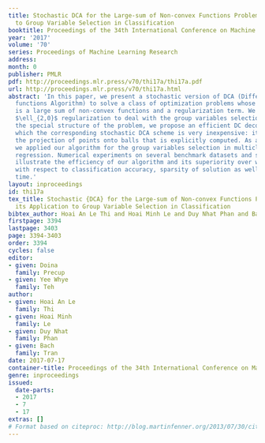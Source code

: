 ```yaml
---
title: Stochastic DCA for the Large-sum of Non-convex Functions Problem and its Application
  to Group Variable Selection in Classification
booktitle: Proceedings of the 34th International Conference on Machine Learning
year: '2017'
volume: '70'
series: Proceedings of Machine Learning Research
address: 
month: 0
publisher: PMLR
pdf: http://proceedings.mlr.press/v70/thi17a/thi17a.pdf
url: http://proceedings.mlr.press/v70/thi17a.html
abstract: 'In this paper, we present a stochastic version of DCA (Difference of Convex
  functions Algorithm) to solve a class of optimization problems whose objective function
  is a large sum of non-convex functions and a regularization term. We consider the
  $\ell_{2,0}$ regularization to deal with the group variables selection. By exploiting
  the special structure of the problem, we propose an efficient DC decomposition for
  which the corresponding stochastic DCA scheme is very inexpensive: it only requires
  the projection of points onto balls that is explicitly computed. As an application,
  we applied our algorithm for the group variables selection in multiclass logistic
  regression. Numerical experiments on several benchmark datasets and synthetic datasets
  illustrate the efficiency of our algorithm and its superiority over well-known methods,
  with respect to classification accuracy, sparsity of solution as well as running
  time.'
layout: inproceedings
id: thi17a
tex_title: Stochastic {DCA} for the Large-sum of Non-convex Functions Problem and
  its Application to Group Variable Selection in Classification
bibtex_author: Hoai An Le Thi and Hoai Minh Le and Duy Nhat Phan and Bach Tran
firstpage: 3394
lastpage: 3403
page: 3394-3403
order: 3394
cycles: false
editor:
- given: Doina
  family: Precup
- given: Yee Whye
  family: Teh
author:
- given: Hoai An Le
  family: Thi
- given: Hoai Minh
  family: Le
- given: Duy Nhat
  family: Phan
- given: Bach
  family: Tran
date: 2017-07-17
container-title: Proceedings of the 34th International Conference on Machine Learning
genre: inproceedings
issued:
  date-parts:
  - 2017
  - 7
  - 17
extras: []
# Format based on citeproc: http://blog.martinfenner.org/2013/07/30/citeproc-yaml-for-bibliographies/
---
```

